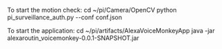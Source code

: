 To start the motion check:
    cd ~/pi/Camera/OpenCV
    python pi_surveillance_auth.py --conf conf.json

To start the application:
    cd ~/pi/artifacts/AlexaVoiceMonkeyApp
    java -jar alexaroutin_voicemonkey-0.0.1-SNAPSHOT.jar